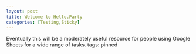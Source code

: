 ```yaml
---
layout: post
title: Welcome to Hello.Party
categories: [Testing,Sticky]
---
```


Eventually this will be a moderately useful resource for people using Google Sheets for a wide range of tasks.
tags: pinned
<!--more-->
